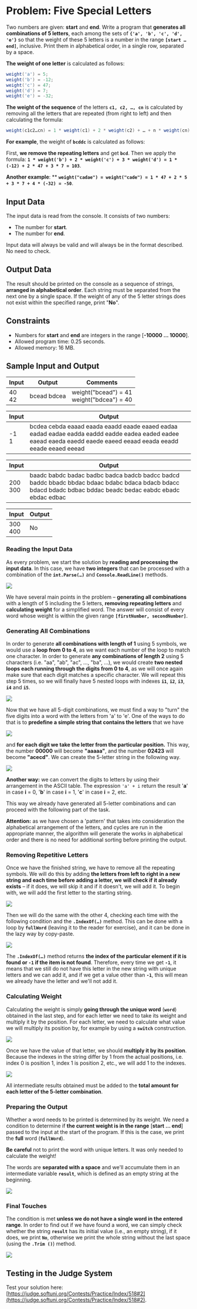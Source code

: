 # Problem: Five Special Letters

Two numbers are given: **start** and **end**. Write a program that **generates all combinations of 5 letters**, each among the sets of **`{'a', 'b', 'c', 'd', 'e'}`** so that the weight of these 5 letters is a number in the range **`[start … end]`**, inclusive. Print them in alphabetical order, in a single row, separated by a space.

**The weight of one letter** is calculated as follows:

```csharp 
weight('a') = 5;
weight('b') = -12;
weight('c') = 47;
weight('d') = 7;
weight('e') = -32;
```

**The weight of the sequence** of the letters **`c1, c2, …, cn`** is calculated by removing all the letters that are repeated (from right to left) and then calculating the formula:

```csharp 
weight(c1c2…cn) = 1 * weight(c1) + 2 * weight(c2) + … + n * weight(cn)
```

**For example**, the weight of **`bcddc`** is calculated as follows:

First, **we remove the repeating letters** and get **`bcd`**. Then we apply the formula: **`1 * weight('b') + 2 * weight('c') + 3 * weight('d') = 1 * (-12) + 2 * 47 + 3 * 7 = 103`**.

**Another example**: ** **`weight("cadae") = weight("cade") = 1 * 47 + 2 * 5 + 3 * 7 + 4 * (-32) = -50`**.

## Input Data

The input data is read from the console. It consists of two numbers:
   * The number for **start**.
   * The number for **end**.

Input data will always be valid and will always be in the format described. No need to check.

## Output Data

The result should be printed on the console as a sequence of strings, **arranged in alphabetical order**. Each string must be separated from the next one by a single space. If the weight of any of the 5 letter strings does not exist within the specified range, print "**No**".

## Constraints

   * Numbers for **start** and **end** are integers in the range [**-10000 … 10000**].
   * Allowed program time: 0.25 seconds.
   * Allowed memory: 16 MB.

## Sample Input and Output

| Input | Output       | Comments             |
| ------ | ------------- | ---------------------- |
|40<br>42|bcead bdcea |weight("bcead") = 41<br>weight("bdcea") = 40|

| Input | Output         |
| ------ |---------------|
|-1<br>1| bcdea cebda eaaad eaada eaadd eaade eaaed eadaa eadad eadae eadda eaddd eadde eadea eaded eadee eaead eaeda eaedd eaede eaeed eeaad eeada eeadd eeade eeaed eeead|

| Input | Output      |
| ------ |------------|
|200<br>300|baadc babdc badac badbc badca badcb badcc badcd baddc bbadc bbdac bdaac bdabc bdaca bdacb bdacc bdacd bdadc bdbac bddac beadc bedac eabdc ebadc ebdac edbac|

| Input | Output  |
| ------ | -------- |
|300<br>400| No|

### Reading the Input Data

As every problem, we start the solution by **reading and processing the input data**. In this case, we have **two integers** that can be processed with a combination of the **`int.Parse(…)`** and **`Console.ReadLine()`** methods.

![](/assets/chapter-9-images/03.Five-special-letters-01.png)

We have several main points in the problem – **generating all combinations** with a length of 5 including the 5 letters, **removing repeating letters** and **calculating weight** for a simplified word. The answer will consist of every word whose weight is within the given range **`[firstNumber, secondNumber]`**.

### Generating All Combinations

In order to generate **all combinations with length of 1** using 5 symbols, we would use a **loop from 0 to 4**, as we want each number of the loop to match one character. In order to generate **any combinations of length 2** using 5 characters (i.e. "aa", "ab", "ac", …, "ba", …), we would create **two nested loops each running through the digits from 0 to 4**, as we will once again make sure that each digit matches a specific character. We will repeat this step 5 times, so we will finally have 5 nested loops with indexes **`i1`**, **`i2`**, **`i3`**, **`i4`** and **`i5`**.

![](/assets/chapter-9-images/03.Five-special-letters-02.png)

Now that we have all 5-digit combinations, we must find a way to "turn" the five digits into a word with the letters from 'a' to 'e'. One of the ways to do that is to **predefine a simple string that contains the letters** that we have

![](/assets/chapter-9-images/03.Five-special-letters-03.png)

and **for each digit we take the letter from the particular position.** This way, the number **00000** will become **"aaaaa"**, and the number **02423** will become **"acecd"**. We can create the 5-letter string in the following way.

![](/assets/chapter-9-images/03.Five-special-letters-04.png)

**Another way:** we can convert the digits to letters by using their arrangement in the ASCII table. The expression `'a' + i` return the result '**a**' in case **i** = 0, '**b**' in case **i** = 1, '**c**' in case **i** = 2, etc.

This way we already have generated all 5-letter combinations and can proceed with the following part of the task.

**Attention:** as we have chosen a 'pattern' that takes into consideration the alphabetical arrangement of the letters, and cycles are run in the appropriate manner, the algorithm will generate the works in alphabetical order and there is no need for additional sorting before printing the output.

### Removing Repetitive Letters

Once we have the finished string, we have to remove all the repeating symbols. We will do this by adding **the letters from left to right in a new string and each time before adding a letter, we will check if it already exists** – if it does, we will skip it and if it doesn't, we will add it. To begin with, we will add the first letter to the starting string.

![](/assets/chapter-9-images/03.Five-special-letters-05.png)

Then we will do the same with the other 4, checking each time with the following condition and the **`.IndexOf(…)`** method. This can be done with a loop by **`fullWord`** (leaving it to the reader for exercise), and it can be done in the lazy way by copy-paste.

![](/assets/chapter-9-images/03.Five-special-letters-06.png)

The **`.IndexOf(…)`** method returns **the index of the particular element if it is found or `-1` if the item is not found**. Therefore, every time we get **`-1`**, it means that we still do not have this letter in the new string with unique letters and we can add it, and if we get a value other than **`-1`**, this will mean we already have the letter and we'll not add it.

### Calculating Weight

Calculating the weight is simply **going through the unique word** (**`word`**) obtained in the last step, and for each letter we need to take its weight and multiply it by the position. For each letter, we need to calculate what value we will multiply its position by, for example by using a **`switch`** construction.

![](/assets/chapter-9-images/03.Five-special-letters-07.png)

Once we have the value of that letter, we should **multiply it by its position**. Because the indexes in the string differ by 1 from the actual positions, i.e. index 0 is position 1, index 1 is position 2, etc., we will add 1 to the indexes.

![](/assets/chapter-9-images/03.Five-special-letters-08.png)

All intermediate results obtained must be added to the **total amount for each letter of the 5-letter combination**.

### Preparing the Output

Whether a word needs to be printed is determined by its weight. We need a condition to determine if **the current weight is in the range** [**start … end**] passed to the input at the start of the program. If this is the case, we print the **full** word (**`fullWord`**).

**Be careful** not to print the word with unique letters. It was only needed to calculate the weight!

The words are **separated with a space** and we'll accumulate them in an intermediate variable **`result`**, which is defined as an empty string at the beginning.

![](/assets/chapter-9-images/03.Five-special-letters-09.png)

### Final Touches

The condition is met **unless we do not have a single word in the entered range**. In order to find out if we have found a word, we can simply check whether the string **`result`** has its initial value (i.e., an empty string), if it does, we print **`No`**, otherwise we print the whole string without the last space (using the **`.Trim ()`**) method.

![](/assets/chapter-9-images/03.Five-special-letters-10.png)

## Testing in the Judge System

Test your solution here: [https://judge.softuni.org/Contests/Practice/Index/518#2](https://judge.softuni.org/Contests/Practice/Index/518#2).
